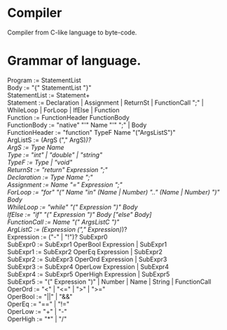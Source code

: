 # Compiler
Compiler from C-like language to byte-code. 

# Grammar of language.
Program := StatementList <br />
Body := "{" StatementList "}" <br />
StatementList := Statement+ <br />
Statement := Declaration | Assignment | ReturnSt | FunctionCall ";" | WhileLoop | ForLoop | IfElse | Function <br />
Function := FunctionHeader FunctionBody <br />
FunctionBody := "native" "'" Name "'" ";" | Body <br />
FunctionHeader := "function" TypeF Name "("ArgsListS")" <br />
ArgListS := (ArgS ("," ArgS)*)? <br />
ArgS := Type Name <br />
Type := "int" | "double" | "string" <br />
TypeF := Type | "void" <br />
ReturnSt := "return" Expression ";" <br />
Declaration := Type Name ";" <br />
Assignment := Name "=" Expression ";" <br />
ForLoop := "for" "(" Name "in" (Name | Number) ".." (Name | Number) ")" Body <br />
WhileLoop := "while" "(" Expression ")" Body <br />
IfElse := "if" "(" Expression ")" Body ["else" Body] <br />
FunctionCall := Name "(" ArgsListC ")" <br />
ArgListC := (Expression ("," Expression)*)? <br />
Expression := ("-" | "!")? SubExpr0 <br />
SubExpr0 := SubExpr1 OperBool Expression | SubExpr1 <br />
SubExpr1 := SubExpr2 OperEq Expression | SubExpr2 <br />
SubExpr2 := SubExpr3 OperOrd Expression | SubExpr3 <br />
SubExpr3 := SubExpr4 OperLow Expression | SubExpr4 <br />
SubExpr4 := SubExpr5 OperHigh Expression | SubExpr5 <br />
SubExpr5 := "(" Expression ")" | Number | Name | String | FunctionCall <br />
OperOrd := "<" | "<=" | ">" | ">=" <br />
OperBool := "||" | "&&" <br />
OperEq := "==" | "!=" <br />
OperLow := "+" | "-" <br />
OperHigh := "*" | "/" <br />
